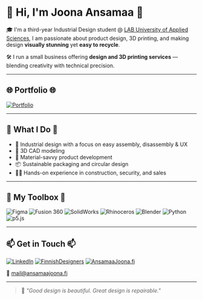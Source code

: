 # 👋 Hi, I'm Joona Ansamaa 👋

🎓 I'm a third-year Industrial Design student @ [LAB University of Applied Sciences](https://lab.fi/en), I am passionate about product design, 3D printing, and making design **visually stunning** yet **easy to recycle**.

🛠️ I run a small business offering **design and 3D printing services** — blending creativity with technical precision.

---

## 🌐 Portfolio 🌐

[![Portfolio](https://img.shields.io/badge/ansamaajoona.fi/portfolio-191919?style=for-the-badge&logo=linkedin&logoColor=white)](https://ansamaajoona.fi)

---

## 💼 What I Do 💼

- 🧩 Industrial design with a focus on easy assembly, disassembly & UX
- 🔩 3D CAD modeling
- 🧪 Material-savvy product development
- 📦 Sustainable packaging and circular design
- 👷‍♂️ Hands-on experience in construction, security, and sales

---

## 🧰 My Toolbox 🧰

![Figma](https://img.shields.io/badge/Figma-FF7262?style=for-the-badge&logo=Figma&logoColor=white)
![Fusion 360](https://img.shields.io/badge/Fusion%20360-FAA21B?style=for-the-badge&logo=autodesk&logoColor=white)
![SolidWorks](https://img.shields.io/badge/SolidWorks-E42525?style=for-the-badge&logo=solidworks&logoColor=white)
![Rhinoceros](https://img.shields.io/badge/Rhinoceros-000000?style=for-the-badge&logo=rhinoceros&logoColor=white)
![Blender](https://img.shields.io/badge/Blender-F5792A?style=for-the-badge&logo=blender&logoColor=white)
![Python](https://img.shields.io/badge/Python-3776AB?style=for-the-badge&logo=python&logoColor=white)
![p5.js](https://img.shields.io/badge/p5.js-ED225D?style=for-the-badge&logo=p5dotjs&logoColor=white)

---

## 📫 Get in Touch 📫

[![LinkedIn](https://img.shields.io/badge/LinkedIn-0072b1?style=for-the-badge&logo=linkedin&logoColor=white)](https://www.linkedin.com/in/joona-ansamaa-00750a1b8/)
[![FinnishDesigners](https://img.shields.io/badge/FinnishDesigners-FFFFFF?style=for-the-badge&logo=linkedin&logoColor=black)](https://finnishdesigners.fi/portfolio/joona-ansamaa/)
[![AnsamaaJoona.fi](https://img.shields.io/badge/ansamaajoona.fi-191919?style=for-the-badge&logo=linkedin&logoColor=white)](https://ansamaajoona.fi/contact.html)

📧 mail@ansamaajoona.fi

---

> 🔄 *"Good design is beautiful. Great design is repairable."*
